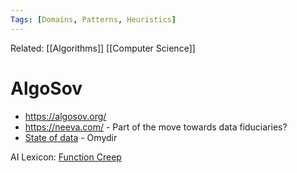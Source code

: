 ```yaml
---
Tags: [Domains, Patterns, Heuristics]
---
```

Related: [[Algorithms]] [[Computer Science]]
# AlgoSov
- https://algosov.org/
- https://neeva.com/ - Part of the move towards data fiduciaries? 
- [State of data](https://medium.com/aapti/state-of-data-stewardship-f06a9f090d04) - Omydir

AI Lexicon:
[Function Creep](https://medium.com/a-new-ai-lexicon/a-new-ai-lexicon-function-creep-1c20834fab4a)